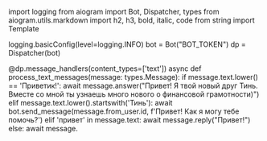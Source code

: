 import logging
from aiogram import Bot, Dispatcher, types
from aiogram.utils.markdown import h2, h3, bold, italic, code
from string import Template

logging.basicConfig(level=logging.INFO)
bot = Bot("BOT_TOKEN")
dp = Dispatcher(bot)

@dp.message_handlers(content_types=['text'])
async def process_text_messages(message: types.Message):
    if message.text.lower() == 'Приветик!':
        await message.answer("Привет! Я твой новый друг Тинь. Вместе со мной ты узнаешь много нового о финансовой грамотности)")
    elif message.text.lower().startswith('Тинь'):
        await bot.send_message(message.from_user.id, f'Привет! Как я могу тебе помочь?')
    elif 'привет' in message.text:
        await message.reply("Привет!")
    else:
        await message.
